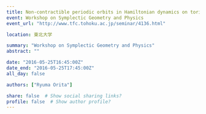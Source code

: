 ```yaml
---
title: Non-contractible periodic orbits in Hamiltonian dynamics on tori
event: Workshop on Symplectic Geometry and Physics
event_url: "http://www.tfc.tohoku.ac.jp/seminar/4136.html"

location: 東北大学

summary: "Workshop on Symplectic Geometry and Physics"
abstract: ""

date: "2016-05-25T16:45:00Z"
date_end: "2016-05-25T17:45:00Z"
all_day: false

authors: ["Ryuma Orita"]

share: false  # Show social sharing links?
profile: false  # Show author profile?
---
```

